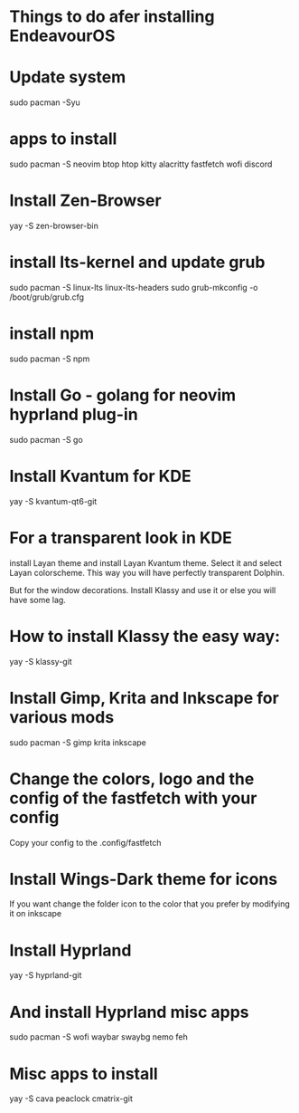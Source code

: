 # Things to do afer installing EndeavourOS

# Update system

sudo pacman -Syu

# apps to install

sudo pacman -S neovim btop htop kitty alacritty fastfetch wofi discord

# Install Zen-Browser

yay -S zen-browser-bin

# install lts-kernel and update grub

sudo pacman -S linux-lts linux-lts-headers
sudo grub-mkconfig -o /boot/grub/grub.cfg

# install npm

sudo pacman -S npm

# Install Go - golang for neovim hyprland plug-in

sudo pacman -S go

# Install Kvantum for KDE

yay -S kvantum-qt6-git

# For a transparent look in KDE

install Layan theme and install Layan Kvantum theme. Select it and select Layan colorscheme.
This way you will have perfectly transparent Dolphin.

But for the window decorations. Install Klassy and use it or else you will have some lag.

# How to install Klassy the easy way:

yay -S klassy-git

# Install Gimp, Krita and Inkscape for various mods

sudo pacman -S gimp krita inkscape

# Change the colors, logo and the config of the fastfetch with your config

Copy your config to the .config/fastfetch

# Install Wings-Dark theme for icons

If you want change the folder icon to the color that you prefer by modifying it on inkscape

# Install Hyprland

yay -S hyprland-git

# And install Hyprland misc apps

sudo pacman -S wofi waybar swaybg nemo feh

# Misc apps to install

yay -S cava peaclock cmatrix-git
